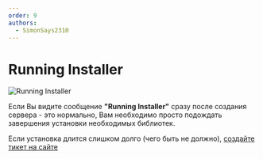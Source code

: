 ```yaml
---
order: 9
authors:
  - SimonSays2310
---
```


# Running Installer

![Running Installer](/host/running-installer.png)

Если Вы видите сообщение **"Running Installer"** сразу после создания сервера - это нормально, Вам необходимо просто подождать завершения установки необходимых библиотек.

Если установка длится слишком долго (чего быть не должно), [создайте тикет на сайте](https://play2go.cloud/me/tickets/create)
